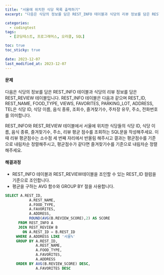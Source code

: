 ```yaml
---
title: "서울에 위치한 식당 목록 출력하기"
excerpt: "다음은 식당의 정보를 담은 REST_INFO 테이블과 식당의 리뷰 정보를 담은 REST_REVIEW 테이블입니다. REST_INFO 테이블은 다음과 같으며 REST_ID, REST_NAME, FOOD_TYPE, VIEWS, FAVORITES, PARKING_LOT, ADDRESS, TEL은 식당 ID, 식당 이름, 음식 종류, 조회수, 즐겨찾기수, 주차장 유무, 주소, 전화번호를 의미합니다."

categories:
  - codingtest
tags:
  - [코딩테스트, 프로그래머스, 오라클, SQL]

toc: true
toc_sticky: true
 
date: 2023-12-07
last_modified_at: 2023-12-07
---
```


#### 문제
다음은 식당의 정보를 담은 REST_INFO 테이블과 식당의 리뷰 정보를 담은 REST_REVIEW 테이블입니다. REST_INFO 테이블은 다음과 같으며 REST_ID, REST_NAME, FOOD_TYPE, VIEWS, FAVORITES, PARKING_LOT, ADDRESS, TEL은 식당 ID, 식당 이름, 음식 종류, 조회수, 즐겨찾기수, 주차장 유무, 주소, 전화번호를 의미합니다.

REST_INFO와 REST_REVIEW 테이블에서 서울에 위치한 식당들의 식당 ID, 식당 이름, 음식 종류, 즐겨찾기수, 주소, 리뷰 평균 점수를 조회하는 SQL문을 작성해주세요. 이때 리뷰 평균점수는 소수점 세 번째 자리에서 반올림 해주시고 결과는 평균점수를 기준으로 내림차순 정렬해주시고, 평균점수가 같다면 즐겨찾기수를 기준으로 내림차순 정렬해주세요.

#### 해결과정
 - REST_INFO 테이블과 REST_REVIEW테이블을 조인할 수 있는 REST_ID 컬럼을 기준으로 조인합니다.
 - 평균을 구하는 AVG 함수와 GROUP BY 절을 사용합니다.


```sql
SELECT A.REST_ID,
           A.REST_NAME,
           A.FOOD_TYPE,
           A.FAVORITES,
           A.ADDRESS,
           ROUND(AVG(B.REVIEW_SCORE),2) AS SCORE
      FROM REST_INFO A
      JOIN REST_REVIEW B
        ON A.REST_ID = B.REST_ID
     WHERE A.ADDRESS LIKE '서울%'
     GROUP BY A.REST_ID,
              A.REST_NAME,
              A.FOOD_TYPE,
              A.FAVORITES,
              A.ADDRESS
     ORDER BY AVG(B.REVIEW_SCORE) DESC,
              A.FAVORITES DESC
```